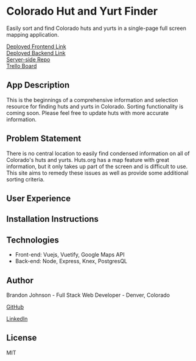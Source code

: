 # Colorado Hut and Yurt Finder
Easily sort and find Colorado huts and yurts in a single-page full screen mapping application.

[Deployed Frontend Link](https://coloradohutandyurtfinder.firebaseapp.com/)<br>
[Deployed Backend Link](https://coloradohutfinder.herokuapp.com/api/v1/)<br>
[Server-side Repo](https://github.com/bmj1985/ColoradoHutandYurtFinder-server)<br>
[Trello Board](https://trello.com/b/J917ZQZf/colorado-hut-and-yurt-finder)<br>

## App Description
This is the beginnings of a comprehensive information and selection resource for finding huts and yurts in Colorado. Sorting functionality is coming soon.  Please feel free to update huts with more accurate information.

## Problem Statement
There is no central location to easily find condensed information on all of Colorado's huts and yurts.  Huts.org has a map feature with great information, but it only takes up part of the screen and is difficult to use.  This site aims to remedy these issues as well as provide some additional sorting criteria.

## User Experience

## Installation Instructions

## Technologies
* Front-end: Vuejs, Vuetify, Google Maps API
* Back-end: Node, Express, Knex, PostgresQL

## Author
Brandon Johnson - Full Stack Web Developer - Denver, Colorado

[GitHub](https://github.com/bmj1985)

[LinkedIn](www.linkedin.com/in/bmj1985/)

## License
MIT
